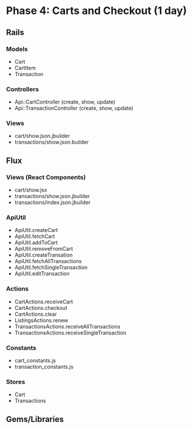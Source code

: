 # Phase 4: Carts and Checkout (1 day)

## Rails
### Models
* Cart
* CartItem
* Transaction

### Controllers
* Api::CartController (create, show, update)
* Api::TransactionController (create, show, update)

### Views
* cart/show.json.jbuilder
* transactions/show.json.builder

## Flux
### Views (React Components)
* cart/show.jsx
* transactions/show.json.jbuilder
* transactions/index.json.jbuilder

### ApiUtil
* ApiUtil.createCart
* ApiUtil.fetchCart
* ApiUtil.addToCart
* ApiUtil.removeFromCart
* ApiUtil.createTransation
* ApiUtil.fetchAllTransactions
* ApiUtil.fetchSingleTransaction
* ApiUtil.editTransaction

### Actions
* CartActions.receiveCart
* CartActions.checkout
* CartActions.clear
* ListingsActions.renew
* TransactionsActions.receiveAllTransactions
* TransactionsActions.receiveSingleTransaction

### Constants
* cart_constants.js
* transaction_constants.js

### Stores
* Cart
* Transactions

## Gems/Libraries
